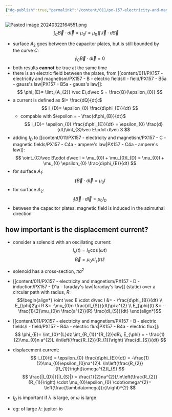 ```yaml
---
{"dg-publish":true,"permalink":"/content/011/px-157-electricity-and-magnetism/px-157-d-induction/px-157-dx1-displacement-current/","noteIcon":"1","created":"2025-08-27T13:14:00.373+01:00","updated":"2024-11-26T20:11:05.000+00:00"}
---
```


![Pasted image 20240322164551.png](/img/user/pics/Pasted%20image%2020240322164551.png)
$$
\int_{C}\vec B\cdot d\vec l = \mu_{0}I = \mu_{0}\iint \vec J \cdot d\vec S
$$
- surface $A_{2}$ goes between the capacitor plates, but is still bounded by the curve $C:$
$$
\oint_{C}\vec B \cdot d\vec l = 0
$$
- both results **cannot** be true at the same time
- there is an electric field between the plates, from [[content/011/PX157 - electricity and magnetism/PX157 - B - electric fields/I - field/PX157 - B5a - gauss's law\|PX157 - B5a - gauss's law]]:
$$
\phi_{E}= \iint_{A_{2}} \vec E\,d\vec S = \frac{Q}{\epsilon_{0}}
$$
- a current is defined as $I= \frac{dQ}{dt}:$
$$
I_{D}= \epsilon_{0} \frac{d\phi_{E}}{dt}
$$
	- compable with $\epsilon = - \frac{d\phi_{B}}{dt}$ 
$$
I_{D}= \epsilon_{0} \frac{d\phi_{E}}{dt} = \epsilon_{0} \frac{d}{dt}\iint_{S}\vec E\cdot d\vec S
$$
- adding $I_{D}$ to [[content/011/PX157 - electricity and magnetism/PX157 - C - magnetic fields/PX157 - C4a - ampere's law\|PX157 - C4a - ampere's law]]:
$$
\oint_{C}\vec B\cdot d\vec l = \mu_{0}I + \mu_{0}I_{D} = \mu_{0}I + \mu_{0} \epsilon_{0} \frac{d\phi_{E}}{dt}
$$
- for surface $A_{1}:$
$$
\oint \vec B \cdot d\vec l = \mu_{0}I
$$
- for surface $A_{2}:$
$$
\oint \vec B \cdot d\vec l = \mu_{0}I_D
$$
- between the capacitor plates: magnetic field is induced in the azimuthal direction
## how important is the displacement current?
- consider a solenoid with an oscillating current:
$$
I_{s}(t) = I_{0}\cos(\omega t)
$$
$$
\vec B = \mu_{0}nI_{s}(t)\hat z
$$
- solenoid has a cross-section, $\pi a^{2}$
- [[content/011/PX157 - electricity and magnetism/PX157 - D - induction/PX157 - D1a - faraday's law\|faraday's law]] (static) over a circular path with radius, $R$:
$$\begin{align*}
	\oint \vec E \cdot d\vec l &= - \frac{d\phi_{B}}{dt} \\
	E_{\phi}2\pi R &= -\mu_{0}n \frac{dI_{S}}{dt}\pi a^{2} \\
	E_{\phi}(t) &= - \frac{1}{2}\mu_{0}n \frac{a^{2}}{R} \frac{dI_{S}}{dt}
\end{align*}$$
- [[content/011/PX157 - electricity and magnetism/PX157 - B - electric fields/I - field/PX157 - B4a - electric flux\|PX157 - B4a - electric flux]]:
$$
\phi_{E}= \int_{0}^{L}dz \int_{R_{1}}^{R_{2}}dR\, E_{\phi} = - \frac{1}{2}\mu_{0}n a^{2}L \ln\left(\frac{R_{2}}{R_{1}}\right) \frac{dI_{S}}{dt}
$$
- displacement current:
$$
I_{D}(t) = \epsilon_{0} \frac{d\phi_{E}}{dt} = -\frac{1}{2}\mu_{0}\epsilon_{0}na^{2}L \ln\left(\frac{R_{2}}{R_{1}}\right)\omega^{2}I_{S}
$$
$$
\frac{|I_{D}|}{|I_{S}|} = \frac{1}{2}na^{2}L\ln\left(\frac{R_{2}}{R_{1}}\right) \cdot \mu_{0}\epsilon_{0} \cdot\omega^{2}= \left(\frac{\lambda\omega}{c}\right)^{2}
$$
- $I_{D}$ is important if $\lambda$ is large, or $\omega$ is large

- eg: of large $\lambda:$ jupiter-io
